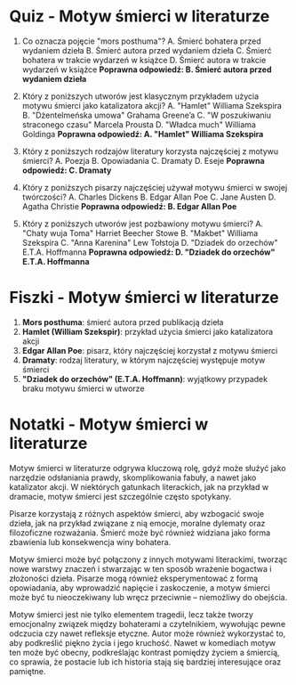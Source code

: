  # Quiz - Motyw śmierci w literaturze

1. Co oznacza pojęcie "mors posthuma"?
   A. Śmierć bohatera przed wydaniem dzieła
   B. Śmierć autora przed wydaniem dzieła
   C. Śmierć bohatera w trakcie wydarzeń w książce
   D. Śmierć autora w trakcie wydarzeń w książce
   **Poprawna odpowiedź: B. Śmierć autora przed wydaniem dzieła**

2. Który z poniższych utworów jest klasycznym przykładem użycia motywu śmierci jako katalizatora akcji?
   A. "Hamlet" Williama Szekspira
   B. "Dżentelmeńska umowa" Grahama Greene’a
   C. "W poszukiwaniu straconego czasu" Marcela Prousta
   D. "Władca much" Williama Goldinga
   **Poprawna odpowiedź: A. "Hamlet" Williama Szekspira**

3. Który z poniższych rodzajów literatury korzysta najczęściej z motywu śmierci?
   A. Poezja
   B. Opowiadania
   C. Dramaty
   D. Eseje
   **Poprawna odpowiedź: C. Dramaty**

4. Który z poniższych pisarzy najczęściej używał motywu śmierci w swojej twórczości?
   A. Charles Dickens
   B. Edgar Allan Poe
   C. Jane Austen
   D. Agatha Christie
   **Poprawna odpowiedź: B. Edgar Allan Poe**

5. Który z poniższych utworów jest pozbawiony motywu śmierci?
   A. "Chaty wuja Toma" Harriet Beecher Stowe
   B. "Makbet" Williama Szekspira
   C. "Anna Karenina" Lew Tołstoja
   D. "Dziadek do orzechów" E.T.A. Hoffmanna
   **Poprawna odpowiedź: D. "Dziadek do orzechów" E.T.A. Hoffmanna**

# Fiszki - Motyw śmierci w literaturze

1. **Mors posthuma**: śmierć autora przed publikacją dzieła
2. **Hamlet (William Szekspir)**: przykład użycia śmierci jako katalizatora akcji
3. **Edgar Allan Poe**: pisarz, który najczęściej korzystał z motywu śmierci
4. **Dramaty**: rodzaj literatury, w którym najczęściej występuje motyw śmierci
5. **"Dziadek do orzechów" (E.T.A. Hoffmann)**: wyjątkowy przypadek braku motywu śmierci w utworze

# Notatki - Motyw śmierci w literaturze

Motyw śmierci w literaturze odgrywa kluczową rolę, gdyż może służyć jako narzędzie odsłaniania prawdy, skomplikowania fabuły, a nawet jako katalizator akcji. W niektórych gatunkach literackich, jak na przykład w dramacie, motyw śmierci jest szczególnie często spotykany.

Pisarze korzystają z różnych aspektów śmierci, aby wzbogacić swoje dzieła, jak na przykład związane z nią emocje, moralne dylematy oraz filozoficzne rozważania. Śmierć może być również widziana jako forma zbawienia lub konsekwencja winy bohatera.

Motyw śmierci może być połączony z innych motywami literackimi, tworząc nowe warstwy znaczeń i stwarzając w ten sposób wrażenie bogactwa i złożoności dzieła. Pisarze mogą również eksperymentować z formą opowiadania, aby wprowadzić napięcie i zaskoczenie, a motyw śmierci może być tu nieoczekiwany lub wręcz przeciwnie – niemożliwy do obejścia.

Motyw śmierci jest nie tylko elementem tragedii, lecz także tworzy emocjonalny związek między bohaterami a czytelnikiem, wywołując pewne odczucia czy nawet refleksje etyczne. Autor może również wykorzystać to, aby podkreślić piękno życia i jego kruchość. Nawet w komediach motyw ten może być obecny, podkreślając kontrast pomiędzy życiem a śmiercią, co sprawia, że postacie lub ich historia stają się bardziej interesujące oraz pamiętne.